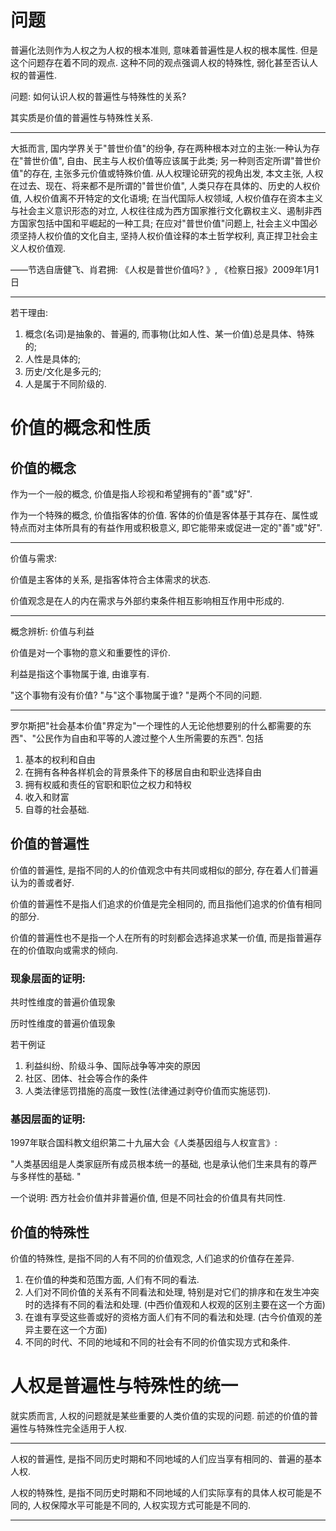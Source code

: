 # 问题

普遍化法则作为人权之为人权的根本准则, 意味着普遍性是人权的根本属性. 但是这个问题存在着不同的观点. 这种不同的观点强调人权的特殊性, 弱化甚至否认人权的普遍性. 

问题: 如何认识人权的普遍性与特殊性的关系? 

其实质是价值的普遍性与特殊性关系. 

---

大抵而言, 国内学界关于"普世价值"的纷争, 存在两种根本对立的主张:一种认为存在"普世价值", 自由、民主与人权价值等应该属于此类; 另一种则否定所谓"普世价值"的存在, 主张多元价值或特殊价值. 从人权理论研究的视角出发, 本文主张, 人权在过去、现在、将来都不是所谓的"普世价值", 人类只存在具体的、历史的人权价值, 人权价值离不开特定的文化语境; 在当代国际人权领域, 人权价值存在资本主义与社会主义意识形态的对立, 人权往往成为西方国家推行文化霸权主义、遏制非西方国家包括中国和平崛起的一种工具; 在应对"普世价值"问题上, 社会主义中国必须坚持人权价值的文化自主, 坚持人权价值诠释的本土哲学权利, 真正捍卫社会主义人权价值观. 

——节选自唐健飞、肖君拥: 《人权是普世价值吗? 》, 《检察日报》2009年1月1日

---

若干理由: 

1. 概念(名词)是抽象的、普遍的, 而事物(比如人性、某一价值)总是具体、特殊的; 
2. 人性是具体的; 
3. 历史/文化是多元的; 
4. 人是属于不同阶级的. 

# 价值的概念和性质

## 价值的概念

作为一个一般的概念, 价值是指人珍视和希望拥有的"善"或"好". 

作为一个特殊的概念, 价值指客体的价值. 客体的价值是客体基于其存在、属性或特点而对主体所具有的有益作用或积极意义, 即它能带来或促进一定的"善"或"好". 

---

价值与需求: 

价值是主客体的关系, 是指客体符合主体需求的状态. 

价值观念是在人的内在需求与外部约束条件相互影响相互作用中形成的. 

---

概念辨析: 价值与利益

价值是对一个事物的意义和重要性的评价. 

利益是指这个事物属于谁, 由谁享有. 

"这个事物有没有价值? "与"这个事物属于谁? "是两个不同的问题. 

---

罗尔斯把"社会基本价值"界定为"一个理性的人无论他想要别的什么都需要的东西"、"公民作为自由和平等的人渡过整个人生所需要的东西". 包括
1. 基本的权利和自由
2. 在拥有各种各样机会的背景条件下的移居自由和职业选择自由
3. 拥有权威和责任的官职和职位之权力和特权
4. 收入和财富
5. 自尊的社会基础. 

## 价值的普遍性

价值的普遍性, 是指不同的人的价值观念中有共同或相似的部分, 存在着人们普遍认为的善或者好. 

价值的普遍性不是指人们追求的价值是完全相同的, 而且指他们追求的价值有相同的部分. 

价值的普遍性也不是指一个人在所有的时刻都会选择追求某一价值, 而是指普遍存在的价值取向或需求的倾向. 

### 现象层面的证明: 

共时性维度的普遍价值现象

历时性维度的普遍价值现象

若干例证
1. 利益纠纷、阶级斗争、国际战争等冲突的原因
2. 社区、团体、社会等合作的条件
3. 人类法律惩罚措施的高度一致性(法律通过剥夺价值而实施惩罚). 

### 基因层面的证明: 

1997年联合国科教文组织第二十九届大会《人类基因组与人权宣言》:

"人类基因组是人类家庭所有成员根本统一的基础, 也是承认他们生来具有的尊严与多样性的基础. "

一个说明: 西方社会价值并非普遍价值, 但是不同社会的价值具有共同性. 

## 价值的特殊性

价值的特殊性, 是指不同的人有不同的价值观念, 人们追求的价值存在差异. 
1. 在价值的种类和范围方面, 人们有不同的看法. 
2. 人们对不同价值的关系有不同看法和处理, 特别是对它们的排序和在发生冲突时的选择有不同的看法和处理. (中西价值观和人权观的区别主要在这一个方面)
3. 在谁有享受这些善或好的资格方面人们有不同的看法和处理. (古今价值观的差异主要在这一个方面)
4. 不同的时代、不同的地域和不同的社会有不同的价值实现方式和条件. 

# 人权是普遍性与特殊性的统一

就实质而言, 人权的问题就是某些重要的人类价值的实现的问题. 前述的价值的普遍性与特殊性完全适用于人权. 

---

人权的普遍性, 是指不同历史时期和不同地域的人们应当享有相同的、普遍的基本人权. 

人权的特殊性, 是指不同历史时期和不同地域的人们实际享有的具体人权可能是不同的, 人权保障水平可能是不同的, 人权实现方式可能是不同的. 

---

